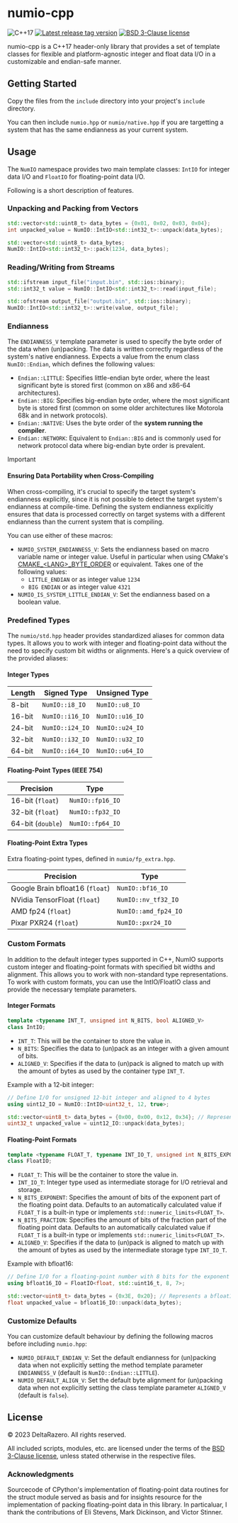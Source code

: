 
# numio-cpp

<!-- BADGES -->
<div align="left">
    <!--
        C++ standard
    --->
    <img src="https://img.shields.io/badge/C++-17+-informational.svg?labelColor=363d45&logo=cplusplus&logoColor=white"
    alt="C++17"/>
    <!--
        Library tag version
    --->
    <a href="https://github.com/deltarazero/numio-cpp/tags">
        <img src="https://img.shields.io/github/v/tag/deltarazero/numio-cpp?labelColor=363d45&logo=github&logoColor=white"
        alt="Latest release tag version"/></a>
    <!--
        License
    --->
    <a href="https://choosealicense.com/licenses/bsd-3-clause/">
        <img src="https://img.shields.io/github/license/DeltaRazero/numio-cpp?labelColor=363d45&color=informational"
        alt="BSD 3-Clause license"/></a>
</div>

numio-cpp is a C++17 header-only library that provides a set of template classes for flexible and platform-agnostic integer and float data I/O in a customizable and endian-safe manner.


## Getting Started

Copy the files from the `include` directory into your project's `include` directory.

You can then include `numio.hpp` or `numio/native.hpp` if you are targetting a system that has the same endianness as your current system.


## Usage

The `NumIO` namespace provides two main template classes: `IntIO` for integer data I/O and `FloatIO` for floating-point data I/O.

Following is a short description of features.


### Unpacking and Packing from Vectors

```cpp
std::vector<std::uint8_t> data_bytes = {0x01, 0x02, 0x03, 0x04};
int unpacked_value = NumIO::IntIO<std::int32_t>::unpack(data_bytes);

std::vector<std::uint8_t> data_bytes;
NumIO::IntIO<std::int32_t>::pack(1234, data_bytes);
```

### Reading/Writing from Streams

```cpp
std::ifstream input_file("input.bin", std::ios::binary);
std::int32_t value = NumIO::IntIO<std::int32_t>::read(input_file);

std::ofstream output_file("output.bin", std::ios::binary);
NumIO::IntIO<std::int32_t>::write(value, output_file);
```

### Endianness

The `ENDIANNESS_V` template parameter is used to specify the byte order of the data when (un)packing. The data is written correctly regardless of the system's native endianness. Expects a value from the enum class `NumIO::Endian`, which defines the following values:

* `Endian::LITTLE`: Specifies little-endian byte order, where the least significant byte is stored first (common on x86 and x86-64 architectures).
* `Endian::BIG`: Specifies big-endian byte order, where the most significant byte is stored first (common on some older architectures like Motorola 68k and in network protocols).
* `Endian::NATIVE`: Uses the byte order of the **system running the compiler**.
* `Endian::NETWORK`: Equivalent to `Endian::BIG` and is commonly used for network protocol data where big-endian byte order is prevalent.

> [!IMPORTANT]
> #### Ensuring Data Portability when Cross-Compiling
>
> When cross-compiling, it's crucial to specify the target system's endianness explicitly, since it is not possible to detect the target system's endianness at compile-time. Defining the system endianness explicitly ensures that data is processed correctly on target systems with a different endianness than the current system that is compiling.
>
> You can use either of these macros:
>
> * `NUMIO_SYSTEM_ENDIANNESS_V`: Sets the endianness based on macro variable name or integer value. Useful in particular when using CMake's [CMAKE\_\<LANG\>\_BYTE_ORDER](https://cmake.org/cmake/help/latest/variable/CMAKE_LANG_BYTE_ORDER.html) or equivalent. Takes one of the following values:
>   * `LITTLE_ENDIAN` or as integer value `1234`
>   * `BIG ENDIAN` or as integer value `4321`
> * `NUMIO_IS_SYSTEM_LITTLE_ENDIAN_V`: Set the endianness based on a boolean value.

### Predefined Types

The `numio/std.hpp` header provides standardized aliases for common data types. It allows you to work with integer and floating-point data without the need to specify custom bit widths or alignments. Here's a quick overview of the provided aliases:

#### Integer Types

| **Length** | **Signed Type** | **Unsigned Type** |
|------------|-----------------|-------------------|
| 8-bit      | `NumIO::i8_IO`  | `NumIO::u8_IO`    |
| 16-bit     | `NumIO::i16_IO` | `NumIO::u16_IO`   |
| 24-bit     | `NumIO::i24_IO` | `NumIO::u24_IO`   |
| 32-bit     | `NumIO::i32_IO` | `NumIO::u32_IO`   |
| 64-bit     | `NumIO::i64_IO` | `NumIO::u64_IO`   |

#### Floating-Point Types (IEEE 754)

| **Precision**     | **Type**         |
|-------------------|------------------|
| 16-bit (`float`)  | `NumIO::fp16_IO` |
| 32-bit (`float`)  | `NumIO::fp32_IO` |
| 64-bit (`double`) | `NumIO::fp64_IO` |

#### Floating-Point Extra Types

Extra floating-point types, defined in `numio/fp_extra.hpp`.

| **Precision**                   | **Type**             |
|---------------------------------|----------------------|
| Google Brain bfloat16 (`float`) | `NumIO::bf16_IO`     |
| NVidia TensorFloat (`float`)    | `NumIO::nv_tf32_IO`  |
| AMD fp24 (`float`)              | `NumIO::amd_fp24_IO` |
| Pixar PXR24 (`float`)           | `NumIO::pxr24_IO`    |

### Custom Formats

In addition to the default integer types supported in C++, NumIO supports custom integer and floating-point formats with specified bit widths and alignment. This allows you to work with non-standard type representations. To work with custom formats, you can use the IntIO/FloatIO class and provide the necessary template parameters.

#### Integer Formats

```cpp
template <typename INT_T, unsigned int N_BITS, bool ALIGNED_V>
class IntIO;
```
* `INT_T`: This will be the container to store the value in.
* `N_BITS`: Specifies the data to (un)pack as an integer with a given amount of bits.
* `ALIGNED_V`: Specifies if the data to (un)pack is aligned to match up with the amount of bytes as used by the container type `INT_T`.

Example with a 12-bit integer:

```cpp
// Define I/O for unsigned 12-bit integer and aligned to 4 bytes
using uint12_IO = NumIO::IntIO<uint32_t, 12, true>;

std::vector<uint8_t> data_bytes = {0x00, 0x00, 0x12, 0x34}; // Represents a 12-bit integer value
uint32_t unpacked_value = uint12_IO::unpack(data_bytes);
```

#### Floating-Point Formats

```cpp
template <typename FLOAT_T, typename INT_IO_T, unsigned int N_BITS_EXPONENT, unsigned int N_BITS_FRACTION, bool ALIGNED_V>
class FloatIO;
```
* `FLOAT_T`: This will be the container to store the value in.
* `INT_IO_T`: Integer type used as intermediate storage for I/O retrieval and storage.
* `N_BITS_EXPONENT`: Specifies the amount of bits of the exponent part of the floating point data. Defaults to an automatically calculated value if `FLOAT_T` is a built-in type or implements `std::numeric_limits<FLOAT_T>`.
* `N_BITS_FRACTION`: Specifies the amount of bits of the fraction part of the floating point data. Defaults to an automatically calculated value if `FLOAT_T` is a built-in type or implements `std::numeric_limits<FLOAT_T>`.
* `ALIGNED_V`: Specifies if the data to (un)pack is aligned to match up with the amount of bytes as used by the intermediate storage type `INT_IO_T`.

Example with bfloat16:

```cpp
// Define I/O for a floating-point number with 8 bits for the exponent part and 7 bits for the fraction. Retrieved and stored in a 16-bit integer
using bfloat16_IO = FloatIO<float, std::uint16_t, 8, 7>;

std::vector<uint8_t> data_bytes = {0x3E, 0x20}; // Represents a bfloat16 value
float unpacked_value = bfloat16_IO::unpack(data_bytes);
```

### Customize Defaults

You can customize default behaviour by defining the following macros before including `numio.hpp`:

* `NUMIO_DEFAULT_ENDIAN_V`: Set the default endianness for (un)packing data when not explicitly setting the method template parameter `ENDIANNESS_V` (default is `NumIO::Endian::LITTLE`).
* `NUMIO_DEFAULT_ALIGN_V`: Set the default byte alignment for (un)packing data when not explicitly setting the class template parameter `ALIGNED_V` (default is `false`).


## License

© 2023 DeltaRazero. All rights reserved.

All included scripts, modules, etc. are licensed under the terms of the  [BSD 3-Clause license](https://github.com/deltarazero/numio-cpp/LICENSE), unless stated otherwise in the respective files.

### Acknowledgments

Sourcecode of CPython's implementation of floating-point data routines for the struct module served as basis and for insights resource for the implementation of packing floating-point data in this library. In particaluar, I thank the contributions of Eli Stevens, Mark Dickinson, and Victor Stinner.
